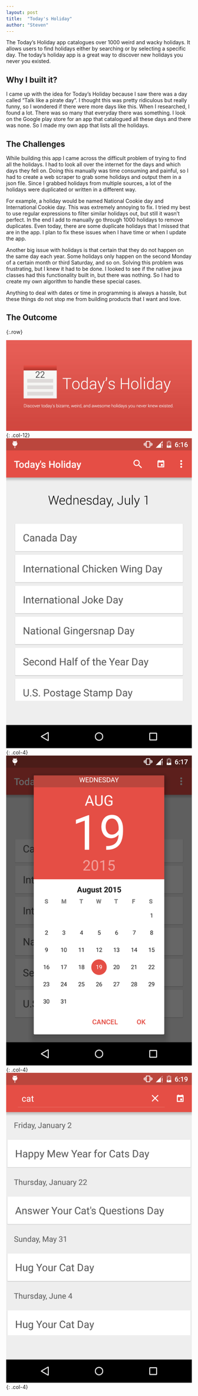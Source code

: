 ```yaml
---
layout: post
title:  "Today's Holiday"
author: "Steven"
---
```




<!-- [Download App](https://play.google.com/store/apps/details?id=com.tuccilabs.rememberize) -->

The Today’s Holiday app catalogues over 1000 weird and wacky holidays. It allows users to find holidays either by searching or by selecting a specific day. The today’s holiday app is a great way to discover new holidays you never you existed.

## Why I built it?

I came up with the idea for Today’s Holiday because I saw there was a day called “Talk like a pirate day”. I thought this was pretty ridiculous but really funny, so I wondered if there were more days like this. When I researched, I found a lot. There was so many that everyday there was something. I look on the Google play store for an app that catalogued all these days and there was none. So I made my own app that lists all the holidays.

##  The Challenges

While building this app I came across the difficult problem of trying to find all the holidays. I had to look all over the internet for the days and which days they fell on. Doing this manually was time consuming and painful, so I had to create a web scraper to grab some holidays and output them in a json file. Since I grabbed holidays from multiple sources, a lot of the holidays were duplicated or written in a different way.

For example, a holiday would be named National Cookie day and International Cookie day. This was extremely annoying to fix. I tried my best to use regular expressions to filter similar holidays out, but still it wasn’t perfect. In the end I add to manually go through 1000 holidays to remove duplicates. Even today, there are some duplicate holidays that I missed that are in the app. I plan to fix these issues when I have time or when I update the app.

Another big issue with holidays is that certain that they do not happen on the same day each year. Some holidays only happen on the second Monday of a certain month or third Saturday, and so on. Solving this problem was frustrating, but I knew it had to be done. I looked to see if the native java classes had this functionality built in, but there was nothing. So I had to create my own algorithm to handle these special cases.

Anything to deal with dates or time in programming is always a hassle, but these things do not stop me from building products that I want and love.

## The Outcome

{:.row}

![](/assets/todaysholiday/banner.jpg){: .col-12}
![](/assets/todaysholiday/screenshot1.webp){: .col-4}
![](/assets/todaysholiday/screenshot2.webp){: .col-4}
![](/assets/todaysholiday/screenshot3.webp){: .col-4}


